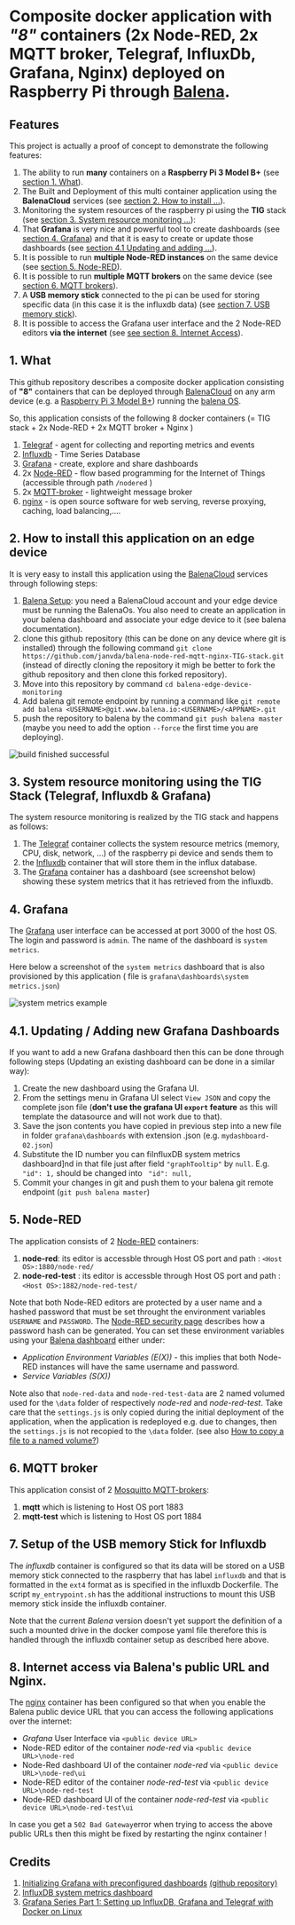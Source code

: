 # Composite docker application with _"8"_ containers (2x Node-RED, 2x MQTT broker, Telegraf, InfluxDb, Grafana, Nginx) deployed on Raspberry Pi through [Balena](https://www.balena.io).

## Features
This project is actually a proof of concept to demonstrate the following features:
1. The ability to run **many** containers on a **Raspberry Pi 3 Model B+** (see [section 1. What](#1-what)).
2. The Built and Deployment of this multi container application using the **BalenaCloud** services (see [section 2. How to install ...](#2-how-to-install-this-application-on-an-edge-device)).
3. Monitoring the system resources of the raspberry pi using the **TIG** stack (see [section 3. System resource monitoring ...](#3-system-resource-monitoring-using-the-tig-stack-telegraf-influxdb--grafana)):
4. That **Grafana** is very nice and powerful tool to create dashboards  (see [section 4. Grafana](#4-grafana)) and that it is easy to create or update those dashboards (see [section 4.1 Updating and adding ...](#41-updating--adding-new-grafana-dashboards)).
5. It is possible to run **multiple Node-RED instances** on the same device (see [section 5. Node-RED](#5-node-red)).
6. It is possible to run **multiple MQTT brokers** on the same device (see [section 6. MQTT brokers](#6-mqtt-broker)).
7. A **USB memory stick** connected to the pi can be used for storing specific data (in this case it is the influxdb data) (see [section 7. USB memory stick](#7-setup-of-the-usb-memory-stick-for-influxdb)).
8. It is possible to access the Grafana user interface and the 2 Node-RED editors **via the internet** (see [see section 8. Internet Access](#8-internet-access-via-balenas-public-url-and-nginx)).

## 1. What
This github repository describes a composite docker application consisting of **"8"** containers that can be deployed through [BalenaCloud](https://www.balena.io/) on any arm device (e.g. a [Raspberry Pi 3 Model B+](https://www.raspberrypi.org/products/raspberry-pi-3-model-b-plus/)) running the [balena OS](https://www.balena.io/os/).     

So, this application consists of the following 8 docker containers (= TIG stack + 2x Node-RED + 2x MQTT broker +  Nginx )
1. [Telegraf](https://www.influxdata.com/time-series-platform/telegraf/) - agent for collecting and reporting metrics and events
2. [Influxdb](https://www.influxdata.com/) - Time Series Database
3. [Grafana](https://grafana.com/) - create, explore and share dashboards
4. 2x [Node-RED](https://nodered.org/) - flow based programming for the Internet of Things (accessible through path `/nodered` )
5. 2x [MQTT-broker](https://mosquitto.org/) - lightweight message broker
4. [nginx](http://nginx.org/en/docs/) - is open source software for web serving, reverse proxying, caching, load balancing,....


## 2. How to install this application on an edge device
It is very easy to install this application using the [BalenaCloud](https://www.balena.io/) services through following steps:
1. [Balena Setup](https://www.balena.io/): you need a BalenaCloud account and your edge device must be running the BalenaOs.  You also need to create an application in your balena dashboard and associate your edge device to it (see balena documentation).
2. clone this github repository (this can be done on any device where git is installed) through the following command `git clone https://github.com/janvda/balena-node-red-mqtt-nginx-TIG-stack.git` (instead of directly cloning the repository it migh be better to fork the github repository and then clone this forked repository).
3. Move into this repository by command `cd balena-edge-device-monitoring`
4. Add balena git remote endpoint by running a command like `git remote add balena <USERNAME>@git.www.balena.io:<USERNAME>/<APPNAME>.git`
5. push the repository to balena by the command `git push balena master` (maybe you need to add the option `--force` the first time you are deploying).

![build finished successful](./build%20finished%20successful.png)

## 3. System resource monitoring using the TIG Stack (Telegraf, Influxdb & Grafana)
The system resource monitoring is realized by the TIG stack and happens as follows:
1. The [Telegraf](https://www.influxdata.com/time-series-platform/telegraf/) container collects the system resource metrics (memory, CPU, disk, network, ...) of the raspberry pi device and sends them to 
2. the [Influxdb](https://www.influxdata.com/) container that will store them in the influx database.  
3. The [Grafana](https://grafana.com/) container has a dashboard (see screenshot below) showing these system metrics that it has retrieved from the influxdb.

## 4. Grafana
The [Grafana](https://grafana.com/) user interface can be accessed at port 3000 of the host OS.
The login and password is `admin`.
The name of the dashboard is `system metrics`.

Here below a screenshot of the `system metrics` dashboard that is also provisioned by this application ( file is `grafana\dashboards\system metrics.json`)

![system metrics example](./system_metrics_dashboard.png)

## 4.1. Updating / Adding new Grafana Dashboards

If you want to add a new Grafana dashboard then this can be done through following steps (Updating an existing dashboard can be done in a similar way):

1. Create the new dashboard using the Grafana UI.
2. From the settings menu in Grafana UI select `View JSON` and copy the complete json file (**don't use the grafana UI `export` feature** as this will template the datasource and will not work due to that).
3. Save the json contents you have copied in previous step into a new file in folder `grafana\dashboards` with extension .json  (e.g. `mydashboard-02.json`)
4. Substitute the ID number you can fiInfluxDB system metrics dashboard]nd in that file just after field `"graphTooltip"` by `null`.  E.g. ` "id": 1,` should be changed into ` "id": null,`
5. Commit your changes in git and push them to your balena git remote endpoint (`git push balena master`)

## 5. Node-RED
The application consists of 2 [Node-RED](https://nodered.org/) containers: 
1. **node-red**: its editor is accessble through Host OS port and path : `<Host OS>:1880/node-red/`
2. **node-red-test** : its editor is accessble through Host OS port and path : `<Host OS>:1882/node-red-test/`

Note that both Node-RED editors are protected by a user name and a hashed password that must be set throught the environment variables `USERNAME` and  `PASSWORD`. The [Node-RED security page](https://nodered.org/docs/security) describes how a password hash can be generated.  You can set these environment variables using your [Balena dashboard](https://dashboard.balena-cloud.com) either under:
- *Application Environment Variables (E(X))* - this implies that both Node-RED instances will have the same username and password.
- *Service Variables (S(X))*

Note also that `node-red-data` and `node-red-test-data` are 2 named volumed used for the `\data` folder of respectively *node-red* and *node-red-test*.  Take care that the `settings.js` is only copied during the initial deployment of the application, when the application is redeployed e.g. due to changes, then the `settings.js` is not recopied to the `\data` folder. (see also [How to copy a file to a named volume?](https://forums.balena.io/t/how-to-copy-a-file-to-a-named-volume/4331))

## 6. MQTT broker
This application consist of 2 [Mosquitto MQTT-brokers](https://mosquitto.org/):
1. **mqtt** which is listening to Host OS port 1883
2. **mqtt-test** which is listening to Host OS port 1884

## 7. Setup of the USB memory Stick for Influxdb
The *influxdb* container is configured so that its data will be stored on a USB memory stick connected to the raspberry that has label `influxdb` and that is formatted in the `ext4` format as is specified in the influxdb Dockerfile.
The script `my_entrypoint.sh` has the additional instructions to mount this USB memory stick inside the influxdb container.

Note that the current *Balena* version doesn't yet support the definition of a such a mounted drive in the docker compose yaml file therefore this is handled through the influxdb container setup as described here above.

## 8. Internet access via Balena's public URL and Nginx.
The [nginx](http://nginx.org/en/docs/) container has been configured so that when you enable the Balena public device URL that you can access the following applications over the internet:
- *Grafana* User Interface via `<public device URL>`
- Node-RED editor of the container *node-red* via `<public device URL>\node-red`
- Node-Red dashboard UI of the container *node-red* via `<public device URL>\node-red\ui`
- Node-RED editor of the container *node-red-test* via `<public device URL>\node-red-test`
- Node-RED dashboard UI of the container *node-red-test* via `<public device URL>\node-red-test\ui`

In case you get a `502 Bad Gateway`error when trying to access the above public URLs then this might be fixed by restarting the nginx container !

## Credits
1. [Initializing Grafana with preconfigured dashboards](https://ops.tips/blog/initialize-grafana-with-preconfigured-dashboards/)  [(github repository)](https://github.com/cirocosta/sample-grafana)
2. [InfluxDB system metrics dashboard](https://grafana.com/dashboards/1138)
3. [Grafana Series Part 1: Setting up InfluxDB, Grafana and Telegraf with Docker on Linux](https://blog.linuxserver.io/2017/11/25/how-to-monitor-your-server-using-grafana-influxdb-and-telegraf/)
